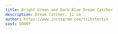 ```yaml
---
title: Bright Green and Dark Blue Dream Catcher
description: Dream Catcher, 12 cm
author: https://www.instagram.com/trikstertin
cost: 5000₸
---
```

